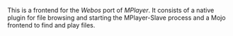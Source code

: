 This is a frontend for the _Webos_ port of _MPlayer_. It consists of a native
plugin for file browsing and starting the MPlayer-Slave process and a Mojo
frontend to find and play files.

